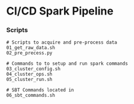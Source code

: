 # CI/CD Spark Pipeline

### Scripts

```
# Scripts to acquire and pre-process data
01_get_raw_data.sh
02_pre_precess.py

# Commands to to setup and run spark commands
03_cluster_config.sh
04_cluster_ops.sh
05_cluster_run.sh

# SBT Commands located in
06_sbt_commands.sh
```
